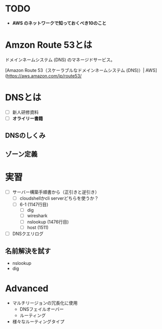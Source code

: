 # TODO
-  **AWS のネットワークで知っておくべき10のこと**

# Amzon Route 53とは
ドメインネームシステム (DNS) のマネージドサービス。

[Amazon Route 53（スケーラブルなドメインネームシステム \(DNS\)）\| AWS](https://aws.amazon.com/jp/route53/



# DNSとは
- [ ] 新人研修資料
- [ ] **オライリー書籍**
## DNSのしくみ

## ゾーン定義

# 実習
- [ ] サーバー構築手順書から（正引きと逆引き）
    - [ ] cloudshellかcli serverどちらを使うか？
    - [ ] 6-1 (1147行目)
        - [ ] dig
        - [ ] wireshark
        - [ ] nslookup (1476行目)
        - [ ] host (1511)
- [ ] DNSクエリログ 

## 名前解決を試す
- nslookup
- dig

# Advanced

- マルチリージョンの冗長化に使用
  - DNSフェイルオーバー
  - ルーティング
- 様々なルーティングタイプ

